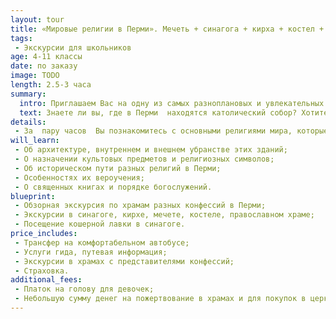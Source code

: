 ```yaml
---
layout: tour
title: «Мировые религии в Перми». Мечеть + синагога + кирха + костел + храм.
tags:
 - Экскурсии для школьников
age: 4-11 классы
date: по заказу
image: TODO
length: 2.5-3 часа
summary:
  intro: Приглашаем Вас на одну из самых разноплановых и увлекательных экскурсий в мире!
  text: Знаете ли вы, где в Перми  находятся католический собор? Хотите посетить Синагогу и Мечеть? Пермь всегда была гостеприимным домом для множества народов, населявших Россию. Здесь издавна жили татары, армяне, немцы, поляки,  евреи, башкиры и удмурты. Часть из гостей Перми приняла православие. Другие сохранили свою религию и построили свои храмы. Все они мирно сосуществовали с православными святынями, придавая облику Перми черты настоящей миролюбивой столицы губернии Прикамья.
details:
 - За  пару часов  Вы познакомитесь с основными религиями мира, которые сформировали культурное наследие человечества – православие, католицизм, протестантизм, иудаизм и ислам. Побывав в костеле, синагоге, мечети, лютеранской кирхи и в и в православном храме Вы ощутите настоящую атмосферу религиозных обрядов.
will_learn:
 - Об архитектуре, внутреннем и внешнем убранстве этих зданий;
 - О назначении культовых предметов и религиозных символов;
 - Об историческом пути разных религий в Перми;
 - Особенностях их вероучения;
 - О священных книгах и порядке богослужений.
blueprint:
 - Обзорная экскурсия по храмам разных конфессий в Перми;
 - Экскурсии в синагоге, кирхе, мечете, костеле, православном храме;
 - Посещение кошерной лавки в синагоге.
price_includes:
 - Трансфер на комфортабельном автобусе;
 - Услуги гида, путевая информация;
 - Экскурсии в храмах с представителями конфессий;
 - Страховка.
additional_fees:
 - Платок на голову для девочек;
 - Небольшую сумму денег на пожертвование в храмах и для покупок в церковных лавках, кошерной лавке.
---
```

